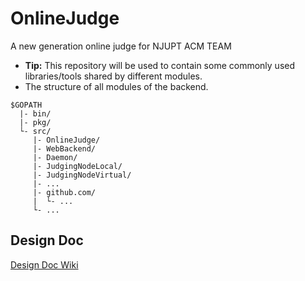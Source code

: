 # OnlineJudge
A new generation online judge for NJUPT ACM TEAM

* **Tip:** This repository will be used to contain some commonly used libraries/tools shared by different modules.
* The structure of all modules of the backend.
```
$GOPATH
  |- bin/
  |- pkg/
  └- src/
     |- OnlineJudge/
     |- WebBackend/
     |- Daemon/
     |- JudgingNodeLocal/
     |- JudgingNodeVirtual/
     |- ...
     |- github.com/
     |  └- ...
     └- ...
```

## Design Doc
[Design Doc Wiki](https://github.com/NJUPT-ACM-Team/OnlineJudge/wiki/Design-Doc)
